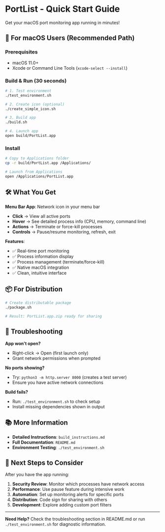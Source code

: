 # PortList - Quick Start Guide

Get your macOS port monitoring app running in minutes!

## 🚀 For macOS Users (Recommended Path)

### Prerequisites
- macOS 11.0+
- Xcode or Command Line Tools (`xcode-select --install`)

### Build & Run (30 seconds)
```bash
# 1. Test environment
./test_environment.sh

# 2. Create icon (optional)
./create_simple_icon.sh

# 3. Build app
./build.sh

# 4. Launch app
open build/PortList.app
```

### Install
```bash
# Copy to Applications folder
cp -r build/PortList.app /Applications/

# Launch from Applications
open /Applications/PortList.app
```

## 🛠️ What You Get

**Menu Bar App**: Network icon in your menu bar
- **Click** → View all active ports
- **Hover** → See detailed process info (CPU, memory, command line)
- **Actions** → Terminate or force-kill processes
- **Controls** → Pause/resume monitoring, refresh, exit

**Features**:
- ✅ Real-time port monitoring
- ✅ Process information display
- ✅ Process management (terminate/force-kill)
- ✅ Native macOS integration
- ✅ Clean, intuitive interface

## 📦 For Distribution

```bash
# Create distributable package
./package.sh

# Result: PortList.app.zip ready for sharing
```

## 🔧 Troubleshooting

**App won't open?**
- Right-click → Open (first launch only)
- Grant network permissions when prompted

**No ports showing?**
- Try: `python3 -m http.server 8000` (creates a test server)
- Ensure you have active network connections

**Build fails?**
- Run: `./test_environment.sh` to check setup
- Install missing dependencies shown in output

## 📚 More Information

- **Detailed Instructions**: `build_instructions.md`
- **Full Documentation**: `README.md`
- **Environment Testing**: `./test_environment.sh`

## 🎯 Next Steps to Consider

After you have the app running:

1. **Security Review**: Monitor which processes have network access
2. **Performance**: Use pause feature during intensive work
3. **Automation**: Set up monitoring alerts for specific ports
4. **Distribution**: Code sign for sharing with others
5. **Development**: Explore adding custom port filters

---

**Need Help?** Check the troubleshooting section in README.md or run `./test_environment.sh` for diagnostic information.